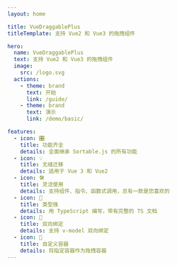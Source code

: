 ```yaml
---
layout: home

title: VueDraggablePlus
titleTemplate: 支持 Vue2 和 Vue3 的拖拽组件

hero:
  name: VueDraggablePlus
  text: 支持 Vue2 和 Vue3 的拖拽组件
  image:
    src: /logo.svg
  actions:
    - theme: brand
      text: 开始
      link: /guide/
    - theme: brand
      text: 演示
      link: /demo/basic/

features:
  - icon: 🎛
    title: 功能齐全
    details: 全面继承 Sortable.js 的所有功能
  - icon: 💡
    title: 无缝迁移
    details: 适用于 Vue 3 和 Vue2
  - icon: 🛠
    title: 灵活使用
    details: 支持组件、指令、函数式调用，总有一款是您喜欢的
  - icon: 🦾️
    title: 类型强
    details: 用 TypeScript 编写，带有完整的 TS 文档
  - icon: 🔌
    title: 双向绑定
    details: 支持 v-model 双向绑定
  - icon: 🎪
    title: 自定义容器
    details: 将指定容器作为拖拽容器
---
```




<span/>
